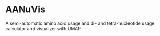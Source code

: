 # AANuVis
A semi-automatic amino acid usage and di- and tetra-nucleotide usage calculator and visualizer with UMAP
